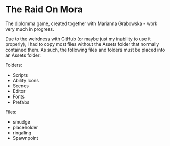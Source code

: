# The Raid On Mora
The diplomma game, created together with Marianna Grabowska - work very much in progress.

Due to the weirdness with GitHub (or maybe just my inability to use it properly), I had to copy most files without the Assets folder that normally contained them. As such, the following files and folders must be placed into an Assets folder: 

Folders: 
* Scripts
* Ability Icons
* Scenes
* Editor
* Fonts
* Prefabs

Files:
* smudge
* placeholder
* ringaling
* Spawnpoint

